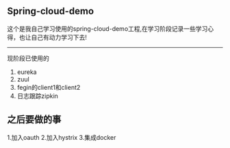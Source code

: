 Spring-cloud-demo
-----------------

这个是我自己学习使用的spring-cloud-demo工程,在学习阶段记录一些学习心得，也让自己有动力学习下去!

-----
现阶段已使用的
1. eureka
2. zuul
3. fegin的client1和client2
4. 日志跟踪zipkin

之后要做的事
------

1.加入oauth
2.加入hystrix
3.集成docker